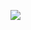 [![](https://mermaid.ink/img/pako:eNp9kj1v4zAMhv-KoDm1L8k1bT10asf7ANrRQMFItC1ElnQSlaQI8t9L2UmWA6pJeki-fAnqJJXXKBuZ8F9Gp_DFQB9hbJ3gEyCSUSaAI7GN_pAw_h9guC98jlzS7p6fZ96Iv3_e3sVAFFJT14myNpgqlaoBbTJuZ6rO1HiEMViEEGqHhw_nCT9SgFkSFJk9EN46FTjfuc2lYSNGTAl6bEQrS71QEblIt_Jq7Xeh0fQDCd-JW937gNeHwCOqTJgEMVRg7RbUTnTZsQXvmAKJiE5jnFK-1eVBxGTEO_KTIB5NIuP6CSeBFkd0JBdyxDiC0byGU5FsJWeP2Moyi8YOsqUyxplTIZN_-3RKNhQzLmQOmqe8bE02Hdh0o6_akI83aD2wcdmcJH2GsvOe7bCk8q4zfeE5WsbXXZVw1Rsa8rZSfqyT0QPvfdg_berNavMIqzVuHtZwv15rtV0-PXarn8tOP_xYrkCezwuJU_9f8web_tn5C2by2XM?type=png)](https://mermaid.live/edit#pako:eNp9kj1v4zAMhv-KoDm1L8k1bT10asf7ANrRQMFItC1ElnQSlaQI8t9L2UmWA6pJeki-fAnqJJXXKBuZ8F9Gp_DFQB9hbJ3gEyCSUSaAI7GN_pAw_h9guC98jlzS7p6fZ96Iv3_e3sVAFFJT14myNpgqlaoBbTJuZ6rO1HiEMViEEGqHhw_nCT9SgFkSFJk9EN46FTjfuc2lYSNGTAl6bEQrS71QEblIt_Jq7Xeh0fQDCd-JW937gNeHwCOqTJgEMVRg7RbUTnTZsQXvmAKJiE5jnFK-1eVBxGTEO_KTIB5NIuP6CSeBFkd0JBdyxDiC0byGU5FsJWeP2Moyi8YOsqUyxplTIZN_-3RKNhQzLmQOmqe8bE02Hdh0o6_akI83aD2wcdmcJH2GsvOe7bCk8q4zfeE5WsbXXZVw1Rsa8rZSfqyT0QPvfdg_berNavMIqzVuHtZwv15rtV0-PXarn8tOP_xYrkCezwuJU_9f8web_tn5C2by2XM)